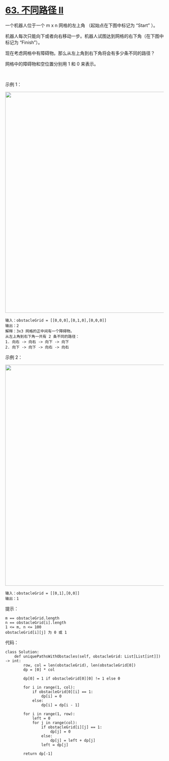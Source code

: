 # [63. 不同路径 II](https://leetcode-cn.com/problems/unique-paths-ii/)

一个机器人位于一个 m x n 网格的左上角 （起始点在下图中标记为 “Start” ）。

机器人每次只能向下或者向右移动一步。机器人试图达到网格的右下角（在下图中标记为 “Finish”）。

现在考虑网格中有障碍物。那么从左上角到右下角将会有多少条不同的路径？

网格中的障碍物和空位置分别用 1 和 0 来表示。

 

示例 1：

<img src="https://assets.leetcode.com/uploads/2020/11/04/robot1.jpg" width="700" />

```
输入：obstacleGrid = [[0,0,0],[0,1,0],[0,0,0]]
输出：2
解释：3x3 网格的正中间有一个障碍物。
从左上角到右下角一共有 2 条不同的路径：
1. 向右 -> 向右 -> 向下 -> 向下
2. 向下 -> 向下 -> 向右 -> 向右
```
示例 2：

<img src="https://assets.leetcode.com/uploads/2020/11/04/robot2.jpg" width="700" />

```
输入：obstacleGrid = [[0,1],[0,0]]
输出：1
```

提示：
```
m == obstacleGrid.length
n == obstacleGrid[i].length
1 <= m, n <= 100
obstacleGrid[i][j] 为 0 或 1
```

代码：
```python3
class Solution:
    def uniquePathsWithObstacles(self, obstacleGrid: List[List[int]]) -> int:
        row, col = len(obstacleGrid), len(obstacleGrid[0])
        dp = [0] * col

        dp[0] = 1 if obstacleGrid[0][0] != 1 else 0

        for i in range(1, col):
            if obstacleGrid[0][i] == 1:
                dp[i] = 0
            else:
                dp[i] = dp[i - 1]
        
        for i in range(1, row):
            left = 0
            for j in range(col):
                if obstacleGrid[i][j] == 1:
                    dp[j] = 0
                else:
                    dp[j] = left + dp[j]
                left = dp[j]
        
        return dp[-1]
```
